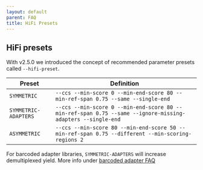 ```yaml
---
layout: default
parent: FAQ
title: HiFi Presets
---
```


## HiFi presets
With v2.5.0 we introduced the concept of recommended parameter presets called
`--hifi-preset`. 

|        Preset        |              Definition               |
| -------------------- | ------------------------------------- |
| `SYMMETRIC`          | `--ccs --min-score 0 --min-end-score 80 --min-ref-span 0.75 --same --single-end` |
| `SYMMETRIC-ADAPTERS` | `--ccs --min-score 0 --min-end-score 80 --min-ref-span 0.75 --same --ignore-missing-adapters --single-end` |
| `ASYMMETRIC`         | `--ccs --min-score 80 --min-end-score 50 --min-ref-span 0.75 --different --min-scoring-regions 2` |

For barcoded adapter libraries, `SYMMETRIC-ADAPTERS` will increase demultiplexed
yield. More info under [barcoded adapter FAQ](/faq/barcoded-adapter)
